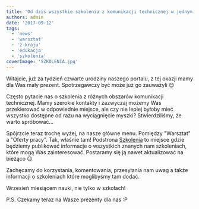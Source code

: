```yaml
---
title: 'Od dziś wszystkie szkolenia z komunikacji technicznej w jednym miejscu!'
authors: admin
date: '2017-09-12'
tags:
  - 'news'
  - 'warsztat'
  - 'z-kraju'
  - 'edukacja'
  - 'szkolenia'
coverImage: 'SZKOLENIA.jpg'
---
```


Witajcie, już za tydzień czwarte urodziny naszego portalu, z tej okazji mamy dla
Was mały prezent. Spotrzegawczy być może już go zauważyli 😊

<!--truncate-->

Często pytacie nas o szkolenia z różnych obszarów komunikacji technicznej. Mamy
szerokie kontakty i zazwyczaj możemy Was przekierować w odpowiednie miejsce, ale
czy nie lepiej byłoby mieć wszystko dostępne od razu na wyciągnięcie myszki?
Stwierdziliśmy, że warto spróbować...

Spójrzcie teraz trochę wyżej, na nasze główne menu. Pomiędzy "Warsztat" a
"Oferty pracy". Tak, właśnie tam! Podstrona [Szkolenia](/szkolenia/) to miejsce
gdzie będziemy publikować informacje o wszystkich znanych nam szkoleniach, które
mogą Was zainteresować. Postaramy się ją nawet aktualizować na bieżąco 😉

Zachęcamy do korzystania, komentowania, przesyłania nam uwag a także informacji
o szkoleniach które moglibyśmy tam dodać.

Wrzesień miesiącem nauki, nie tylko w szkołach!

P.S. Czekamy teraz na Wasze prezenty dla nas :P
